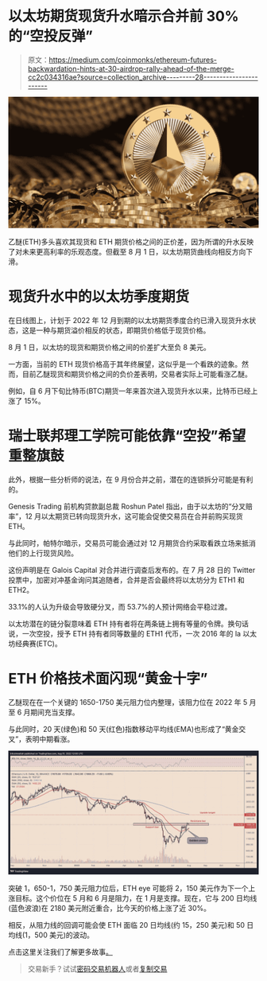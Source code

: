 # 以太坊期货现货升水暗示合并前 30%的“空投反弹”

> 原文：<https://medium.com/coinmonks/ethereum-futures-backwardation-hints-at-30-airdrop-rally-ahead-of-the-merge-cc2c034316ae?source=collection_archive---------28----------------------->

![](img/922a5bcc2998969bc9ac9f8a991c0088.png)

乙醚(ETH)多头喜欢其现货和 ETH 期货价格之间的正价差，因为所谓的升水反映了对未来更高利率的乐观态度。但截至 8 月 1 日，以太坊期货曲线向相反方向下滑。

# 现货升水中的以太坊季度期货

在日线图上，计划于 2022 年 12 月到期的以太坊期货季度合约已滑入现货升水状态，这是一种与期货溢价相反的状态，即期货价格低于现货价格。

8 月 1 日，以太坊的现货和期货价格之间的价差扩大至负 8 美元。

一方面，当前的 ETH 现货价格高于其年终展望，这似乎是一个看跌的迹象。然而，目前乙醚现货和期货价格之间的负价差表明，交易者实际上可能看涨乙醚。

例如，自 6 月下旬比特币(BTC)期货一年来首次进入现货升水以来，比特币已经上涨了 15%。

# 瑞士联邦理工学院可能依靠“空投”希望重整旗鼓

此外，根据一些分析师的说法，在 9 月份合并之前，潜在的连锁拆分可能是有利的。

Genesis Trading 前机构贷款副总裁 Roshun Patel 指出，由于以太坊的“分叉赔率”，12 月以太期货已转向现货升水，这可能会促使交易员在合并前购买现货 ETH。

与此同时，帕特尔暗示，交易员可能会通过对 12 月期货合约采取看跌立场来抵消他们的上行现货风险。

这份声明是在 Galois Capital 对合并进行调查后发布的。在 7 月 28 日的 Twitter 投票中，加密对冲基金询问其追随者，合并是否会最终将以太坊分为 ETH1 和 ETH2。

33.1%的人认为升级会导致硬分叉，而 53.7%的人预计网络会平稳过渡。

以太坊潜在的链分裂意味着 ETH 持有者将在两条链上拥有等量的令牌。换句话说，一次空投，授予 ETH 持有者同等数量的 ETH1 代币，一次 2016 年的 la 以太坊经典赛(ETC)。

# ETH 价格技术面闪现“黄金十字”

乙醚现在在一个关键的 1650-1750 美元阻力位内整理，该阻力位在 2022 年 5 月至 6 月期间充当支撑。

与此同时，20 天(绿色)和 50 天(红色)指数移动平均线(EMA)也形成了“黄金交叉”，表明中期看涨。

![](img/801d0717ec4955a1088197967a144315.png)

突破 1，650-1，750 美元阻力位后，ETH eye 可能将 2，150 美元作为下一个上涨目标。这个价位在 5 月和 6 月是阻力，在 1 月是支撑。现在，它与 200 日均线(蓝色波浪)在 2180 美元附近重合，比今天的价格上涨了近 30%。

相反，从阻力线的回调可能会使 ETH 面临 20 日均线(约 15，250 美元)和 50 日均线(1，500 美元)的波动。

点击这里关注我们了解更多故事[。](http://t.me/etellworld)

> 交易新手？试试[密码交易机器人](/coinmonks/crypto-trading-bot-c2ffce8acb2a)或者[复制交易](/coinmonks/top-10-crypto-copy-trading-platforms-for-beginners-d0c37c7d698c)